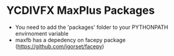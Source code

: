 YCDIVFX MaxPlus Packages
========================

* You need to add the 'packages' folder to your PYTHONPATH envirnoment variable
* maxfb has a depedency on facepy package (https://github.com/jgorset/facepy)